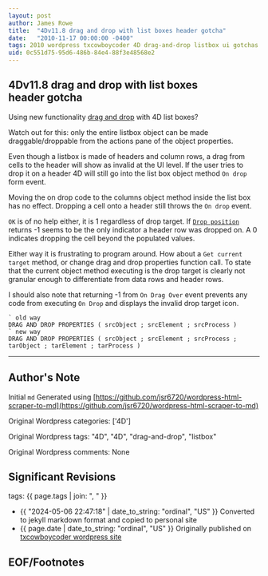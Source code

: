 ```yaml
---
layout: post
author: James Rowe
title:  "4Dv11.8 drag and drop with list boxes header gotcha"
date:   "2010-11-17 00:00:00 -0400"
tags: 2010 wordpress txcowboycoder 4D drag-and-drop listbox ui gotchas
uid: 0c551d75-95d6-486b-84e4-88f3e48568e2
---
```



## 4Dv11.8 drag and drop with list boxes header gotcha


Using new functionality [drag and drop](http://doc.4d.com/4D-Language-Reference-11.6/Drag-and-Drop/Drag-and-Drop.300-206161.en.html) with 4D list boxes?


Watch out for this: only the entire listbox object can be made draggable/droppable from the actions pane of the object properties. 


Even though a listbox is made of headers and column rows, a drag from cells to the header will show as invalid at the UI level. If the user tries to drop it on a header 4D will still go into the list box object method `On drop` form event.


Moving the on drop code to the columns object method inside the list box has no effect. Dropping a cell onto a header still throws the `On drop` event.


`OK` is of no help either, it is 1 regardless of drop target. If [`Drop position`](http://doc.4d.com/4D-Language-Reference-11.6/Drag-and-Drop/Drop-position.301-206162.en.html) returns -1 seems to be the only indicator a header row was dropped on. A 0 indicates dropping the cell beyond the populated values.


Either way it is frustrating to program around. How about a `Get current target` method, or change drag and drop properties function call. To state that the current object method executing is the drop target is clearly not granular enough to differentiate from data rows and header rows.


I should also note that returning -1 from `On Drag Over` event prevents any code from executing `On Drop` and displays the invalid drop target icon.



```
` old way
DRAG AND DROP PROPERTIES ( srcObject ; srcElement ; srcProcess )
` new way
DRAG AND DROP PROPERTIES ( srcObject ; srcElement ; srcProcess ; tarObject ; tarElement ; tarProcess )

```



---

## Author's Note

Initial `md` Generated using [https://github.com/jsr6720/wordpress-html-scraper-to-md](https://github.com/jsr6720/wordpress-html-scraper-to-md)

Original Wordpress categories: ['4D']

Original Wordpress tags: "4D", "4D", "drag-and-drop", "listbox"

Original Wordpress comments: None

## Significant Revisions

tags: {{ page.tags | join: ", " }} <!-- todo move this somewhere -->

- {{ "2024-05-06 22:47:18" | date_to_string: "ordinal", "US" }} Converted to jekyll markdown format and copied to personal site
- {{ page.date | date_to_string: "ordinal", "US" }} Originally published on [txcowboycoder wordpress site](https://txcowboycoder.wordpress.com/2010/11/17/4d-drag-and-drop-with-list-boxes-header-gotcha/)

## EOF/Footnotes

